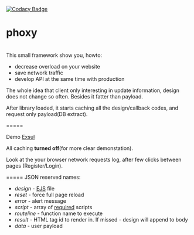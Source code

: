 [![Codacy Badge](https://www.codacy.com/project/badge/9acde29aed7e4accb8bd302520fb4608)](https://www.codacy.com/app/enelar/phoxy)

phoxy
=====
<br>
This small framework show you, howto:<br>
<ul>
<li>decrease overload on your website</li>
<li>save network traffic</li>
<li>develop API at the same time with production</li>
</ul>

<p>The whole idea that client only interesting in update information, design does not change so often. Besides it fatter than payload.</p>
<p>After library loaded, it starts caching all the design/callback codes, and request only payload(DB extract).</p>

=====
<p>Demo <a href='http://exsul.net/phoxy/'>Exsul</a></p>
<p>All caching <b>turned off</b>(for more clear demonstation).</o>
<p>Look at the your browser network requests log, after few clicks between pages (Register/Login).</p>

=====
JSON reserved names:
<ul>
<li><i>design</i> - <a href='http://embeddedjs.com/'>EJS</a> file</li>
<li><i>reset</i> - force full page reload</li>
<li><i>error</i> - alert message</li>
<li><i>script</i> - array of <a href='http://requirejs.org/'>required</a> scripts</li>
<li><i>routeline</i> - function name to execute</li>
<li><i>result</i> - HTML tag id to render in. If missed - design will append to body</li>
<li><i>data</i> - user payload</li>
</ul>
